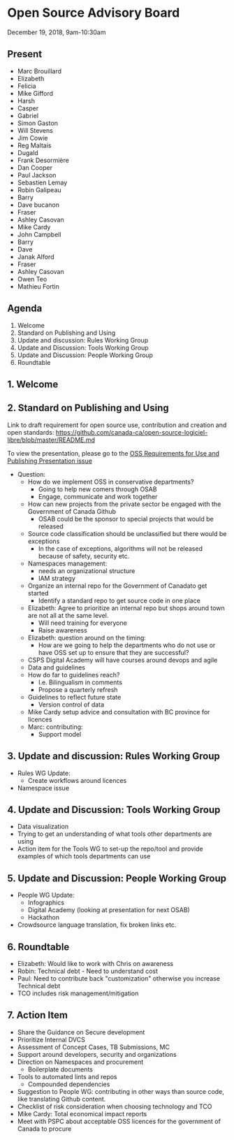 # Open Source Advisory Board

December 19, 2018, 9am-10:30am

## Present

* Marc Brouillard
* Elizabeth
* Felicia
* Mike Gifford
* Harsh
* Casper
* Gabriel
* Simon Gaston
* Will Stevens
* Jim Cowie
* Reg Maltais
* Dugald
* Frank Desormière
* Dan Cooper
* Paul Jackson
* Sebastien Lemay
* Robin Galipeau
* Barry
* Dave bucanon
* Fraser
* Ashley Casovan
* Mike Cardy
* John Campbell
* Barry 
* Dave 
* Janak Alford
* Fraser
* Ashley Casovan 
* Owen Teo
* Mathieu Fortin 

## Agenda
1. Welcome
2. Standard on Publishing and Using
3. Update and discussion: Rules Working Group
4. Update and Discussion: Tools Working Group
5. Update and Discussion: People Working Group
6. Roundtable

## 1. Welcome

## 2. Standard on Publishing and Using

Link to draft requirement for open source use, contribution and creation and open standards: https://github.com/canada-ca/open-source-logiciel-libre/blob/master/README.md

To view the presentation, please go to the [OSS Requirements for Use and Publishing Presentation issue](https://github.com/canada-ca/OS-Advisory_Conseil-SO/issues/93) 

* Question:
  * How do we implement OSS in conservative departments?
    * Going to help new comers through OSAB 
    * Engage, communicate and work together
  * How can new projects from the  private sector be engaged with the Government of Canada Github
    * OSAB could be the sponsor to special projects that would be released
  * Source code classification should be unclassified but there would be exceptions
    * In the case of exceptions, algorithms will not be released because of safety, security etc. 
  * Namespaces management:
    * needs an organizational structure
    * IAM strategy
  * Organize an internal repo for the Government of Canadato get started
    * Identify a standard repo to get source code in one place 
  * Elizabeth: Agree to prioritize an internal repo but shops around town are not all at the same level.
    * Will need training for everyone
    * Raise awareness
  * Elizabeth: question around on the timing:
    * How are we going to help the departments who do not use or have OSS set up to ensure that they are successful?
  * CSPS Digital Academy will have courses around devops and agile
  * Data and guidelines
  * How do far to guidelines reach?
    * I.e. Bilingualism in comments
    * Propose a quarterly refresh
  * Guidelines to reflect future state
    * Version control of data
  * Mike Cardy setup advice and consultation with BC province for licences
  * Marc: contributing:
    * Support model


## 3. Update and discussion: Rules Working Group

* Rules WG Update:
  * Create workflows around licences
* Namespace issue

## 4. Update and Discussion: Tools Working Group

* Data visualization
* Trying to get an understanding of what tools other departments are using
* Action item for the Tools WG to set-up the repo/tool and provide examples of which tools departments can use

## 5. Update and Discussion: People Working Group

* People WG Update:
  * Infographics
  * Digital Academy (looking at presentation for next OSAB)
  * Hackathon
* Crowdsource language translation, fix broken links etc. 

## 6. Roundtable

* Elizabeth: Would like to work with Chris on awareness
* Robin: Technical debt - Need to understand cost
* Paul: Need to contribute back "customization" otherwise you increase Technical debt
* TCO includes risk management/mitigation

## 7. Action Item

* Share the Guidance on Secure development
* Prioritize Internal DVCS
* Assessment of Concept Cases, TB Submissions, MC
* Support around developers, security and organizations
* Direction on Namespaces and procurement
  * Boilerplate documents
* Tools to automated lints and repos
  * Compounded dependencies
* Suggestion to People WG: contributing in other ways than source code, like translating Github content.
* Checklist of risk consideration when choosing technology and TCO
* Mike Cardy: Total economical impact reports
* Meet with PSPC about acceptable OSS licences for the government of Canada to procure
  
